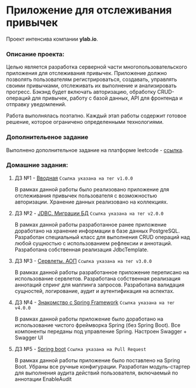 # Приложение для отслеживания привычек

Проект интенсива компании **ylab.io**.

### Описание проекта:

Целью является разработка серверной части многопользовательского приложения для отслеживания привычек.
Приложение должно позволять пользователям регистрироваться, создавать, управлять своими привычками, отслеживать их
выполнение и анализировать прогресс. Бэкэнд будет включать авторизацию, обработку CRUD-операций для привычек, работу с
базой данных, API для фронтенда и отправку уведомлений.

Работа выполнялась поэтапно. Каждый этап работы содержит готовое решение, которое ограничено определенными технологиями.

### Дополнительеное задание
Выполнено дополнительное задание на платформе leetcode - [ссылка](leetcode.png).

### Домашние задания:
1. ДЗ №1 - [Вводная](https://github.com/sabitovka/ylab-java-v/tree/v1.0.0) `Ссылка указана на тег v1.0.0`

    В рамках данной работы было реализовано приложение для отслеживания привычек пользователя с возможностью авторизации.
    Хранение данных реализовано на коллекциях.

2. ДЗ №2 - [JDBC. Миграции БД](https://github.com/sabitovka/ylab-java-v/tree/v2.0.0) `Ссылка указана на тег v2.0.0`

    В рамках данной работы разработанное ранее приложение доработано на хранение информации в базе данных PostgreSQL.
    Разработан специальный класс для выполнения CRUD операций над любой сущностью с использованием рефлексии и аннотаций.
	Разработана собственная реализация JdbcTemplate.

3. ДЗ №3 - [Сервлеты. АОП](https://github.com/sabitovka/ylab-java-v/tree/v3.0.0) `Ссылка указана на тег v3.0.0`
    
    В рамках данной работы разработанное приложение переписано на использование сервлетов. Разработана собственная реализация аннотаций спринг для маппинга запросов.
	Разработана валидация сущностей, логирование, аудит и аутентификация на аспектах.

4. ДЗ №4 - [Знакомство с Spring Framework](https://github.com/sabitovka/ylab-java-v/tree/v4.0.0) `Ссылка указана на тег v4.0.0` 

    В рамках данной работы приложение было доработано на использование чистого фреймворка Spring (без Spring Boot).
    Все компоненты переданы под управление Spring. Настроен Swagger + Swagger UI

5. ДЗ №5 - [Spring boot](https://github.com/sabitovka/ylab-java-v/pull/5) `Ссылка указана на Pull Request`

    В рамках данной работы приложение было поставлено на Spring Boot. Убраны все ручные конфигурации. Разработан модуль-стартер
    для выполнения аудита действий пользователя, включаемый по аннотации EnableAudit
